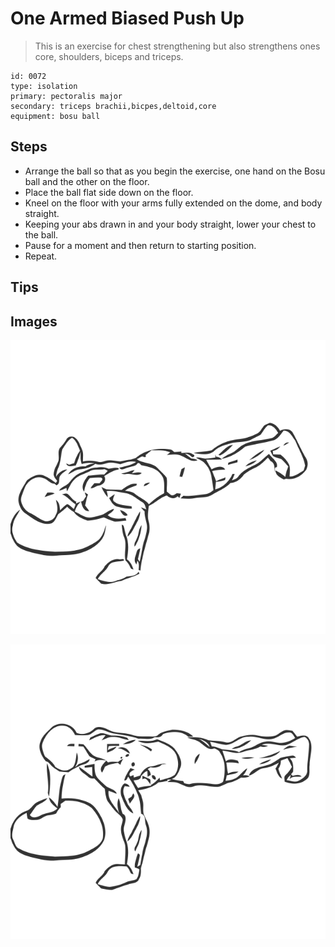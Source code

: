 # One Armed Biased Push Up

> This is an exercise for chest strengthening but also strengthens ones core, shoulders, biceps and triceps.

``` 
id: 0072 
type: isolation 
primary: pectoralis major 
secondary: triceps brachii,bicpes,deltoid,core 
equipment: bosu ball 
``` 


## Steps


 - Arrange the ball so that as you begin the exercise, one hand on the Bosu ball and the other on the floor.
 - Place the ball flat side down on the floor.
 - Kneel on the floor with your arms fully extended on the dome, and body straight.
 - Keeping your abs drawn in and your body straight, lower your chest to the ball.
 - Pause for a moment and then return to starting position.
 - Repeat.

## Tips



## Images

![](./../svg/0072-relaxation.svg "")

![](./../svg/0072-tension.svg "")

